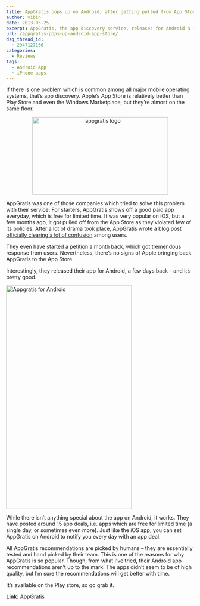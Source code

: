```yaml
---
title: AppGratis pops up on Android, after getting pulled from App Store
author: vibin
date: 2013-05-25
excerpt: AppGratis, the app discovery service, releases for Android a few months after getting banned from the Apple App Store.
url: /appgratis-pops-up-android-app-store/
dsq_thread_id:
  - 2947127166
categories:
  - Reviews
tags:
  - Android App
  - iPhone apps
---
```

If there is one problem which is common among all major mobile operating systems, that&#8217;s app discovery. Apple&#8217;s App Store is relatively better than Play Store and even the Windows Marketplace, but they&#8217;re almost on the same floor.

<p style="text-align: center;">
  <a href="http://cdn.devilsworkshop.org/files/2013/05/appgratis1.jpg"><img class="wp-image-74647 aligncenter" alt="appgratis logo" src="http://cdn.devilsworkshop.org/files/2013/05/appgratis1-600x345.jpg" width="365" height="209" /></a>
</p>

AppGratis was one of those companies which tried to solve this problem with their service. For starters, AppGratis shows off a good paid app everyday, which is free for limited time. It was very popular on iOS, but a few months ago, it got pulled off from the App Store as they violated few of its policies. After a lot of drama took place, AppGratis wrote a blog post <a href="http://appgratis.com/blog/2013/04/18/setting-things-straight-about-the-appgratis-business-model/" onclick="_gaq.push(['_trackEvent', 'outbound-article', 'http://appgratis.com/blog/2013/04/18/setting-things-straight-about-the-appgratis-business-model/', 'officially clearing a lot of confusion']);" >officially clearing a lot of confusion</a> among users.

They even have started a petition a month back, which got tremendous response from users. Nevertheless, there&#8217;s no signs of Apple bringing back AppGratis to the App Store.

Interestingly, they released their app for Android, a few days back &#8211; and it&#8217;s pretty good.

[<img class="aligncenter size-medium wp-image-74646" alt="Appgratis for Android" src="http://cdn.devilsworkshop.org/files/2013/05/appgratis-337x600.png" width="337" height="600" />][1]

While there isn&#8217;t anything special about the app on Android, it works. They have posted around 15 app deals, i.e. apps which are free for limited time (a single day, or sometimes even more). Just like the iOS app, you can set AppGratis on Android to notify you every day with an app deal.

All AppGratis recommendations are picked by humans &#8211; they are essentially tested and hand picked by their team. This is one of the reasons for why AppGratis is so popular. Though, from what I&#8217;ve tried, their Android app recommendations aren&#8217;t up to the mark. The apps didn&#8217;t seem to be of high quality, but I&#8217;m sure the recommendations will get better with time.

It&#8217;s available on the Play store, so go grab it.

**Link:** <a href="https://play.google.com/store/apps/details?id=com.imediapp.appgratis" onclick="_gaq.push(['_trackEvent', 'outbound-article', 'https://play.google.com/store/apps/details?id=com.imediapp.appgratis', 'AppGratis']);" >AppGratis</a>

 [1]: http://cdn.devilsworkshop.org/files/2013/05/appgratis.png
